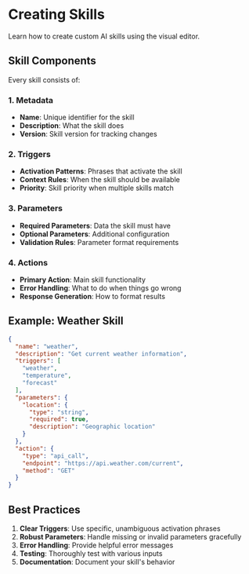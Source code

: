 # Creating Skills

Learn how to create custom AI skills using the visual editor.

## Skill Components

Every skill consists of:

### 1. Metadata
- **Name**: Unique identifier for the skill
- **Description**: What the skill does
- **Version**: Skill version for tracking changes

### 2. Triggers
- **Activation Patterns**: Phrases that activate the skill
- **Context Rules**: When the skill should be available
- **Priority**: Skill priority when multiple skills match

### 3. Parameters
- **Required Parameters**: Data the skill must have
- **Optional Parameters**: Additional configuration
- **Validation Rules**: Parameter format requirements

### 4. Actions
- **Primary Action**: Main skill functionality
- **Error Handling**: What to do when things go wrong
- **Response Generation**: How to format results

## Example: Weather Skill

```json
{
  "name": "weather",
  "description": "Get current weather information",
  "triggers": [
    "weather",
    "temperature",
    "forecast"
  ],
  "parameters": {
    "location": {
      "type": "string",
      "required": true,
      "description": "Geographic location"
    }
  },
  "action": {
    "type": "api_call",
    "endpoint": "https://api.weather.com/current",
    "method": "GET"
  }
}
```

## Best Practices

1. **Clear Triggers**: Use specific, unambiguous activation phrases
2. **Robust Parameters**: Handle missing or invalid parameters gracefully  
3. **Error Handling**: Provide helpful error messages
4. **Testing**: Thoroughly test with various inputs
5. **Documentation**: Document your skill's behavior